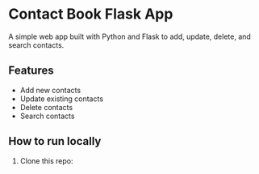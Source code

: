 # Contact Book Flask App

A simple web app built with Python and Flask to add, update, delete, and search contacts.

## Features
- Add new contacts
- Update existing contacts
- Delete contacts
- Search contacts

## How to run locally

1. Clone this repo:

